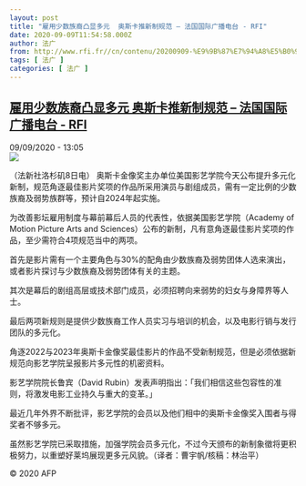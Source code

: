 ```yaml
---
layout: post
title: "雇用少数族裔凸显多元  奥斯卡推新制规范 – 法国国际广播电台 - RFI"
date: 2020-09-09T11:54:58.000Z
author: 法广
from: http://www.rfi.fr//cn/contenu/20200909-%E9%9B%87%E7%94%A8%E5%B0%91%E6%95%B0%E6%97%8F%E8%A3%94%E5%87%B8%E6%98%BE%E5%A4%9A%E5%85%83-%E5%A5%A5%E6%96%AF%E5%8D%A1%E6%8E%A8%E6%96%B0%E5%88%B6%E8%A7%84%E8%8C%83
tags: [ 法广 ]
categories: [ 法广 ]
---
```

<!--1599652498000-->
[雇用少数族裔凸显多元  奥斯卡推新制规范 – 法国国际广播电台 - RFI](http://www.rfi.fr//cn/contenu/20200909-%E9%9B%87%E7%94%A8%E5%B0%91%E6%95%B0%E6%97%8F%E8%A3%94%E5%87%B8%E6%98%BE%E5%A4%9A%E5%85%83-%E5%A5%A5%E6%96%AF%E5%8D%A1%E6%8E%A8%E6%96%B0%E5%88%B6%E8%A7%84%E8%8C%83)
------

<div>
<div>09/09/2020 - 13:05</div><img src="https://s.rfi.fr/media/display/96f4a3e2-f291-11ea-a20f-005056a98db9/w:310/p:16x9/int0010b.200909190501.jpg"><div class="t-content__body u-clearfix"><p>（法新社洛杉矶8日电）    奥斯卡金像奖主办单位美国影艺学院今天公布提升多元化新制，规范角逐最佳影片奖项的作品所采用演员与剧组成员，需有一定比例的少数族裔及弱势族群等，预计自2024年起实施。</p><p>    为改善影坛雇用制度与幕前幕后人员的代表性，依据美国影艺学院（Academy of Motion Picture Arts and Sciences）公布的新制，凡有意角逐最佳影片奖项的作品，至少需符合4项规范当中的两项。</p><p>    首先是影片需有一个主要角色与30%的配角由少数族裔及弱势团体人选来演出，或者影片探讨与少数族裔及弱势团体有关的主题。</p><p>    其次是幕后的剧组高层或技术部门成员，必须招聘向来弱势的妇女与身障界等人士。</p><p>    最后两项新规则是提供少数族裔工作人员实习与培训的机会，以及电影行销与发行团队的多元化。</p><p>    角逐2022与2023年奥斯卡金像奖最佳影片的作品不受新制规范，但是必须依据新规范向影艺学院呈报影片多元性的机密资料。</p><p>    影艺学院院长鲁宾（David Rubin）发表声明指出：「我们相信这些包容性的准则，将激发电影工业持久与重大的变革。」</p><p>    最近几年外界不断批评，影艺学院的会员以及他们相中的奥斯卡金像奖入围者与得奖者不够多元。</p><p>    虽然影艺学院已采取措施，加强学院会员多元化，不过今天颁布的新制象徵将更积极努力，以重塑好莱坞展现更多元风貌。（译者：曹宇帆/核稿：林治平）</p><p class="t-copyright">© 2020 AFP</p>        </div>
</div>
